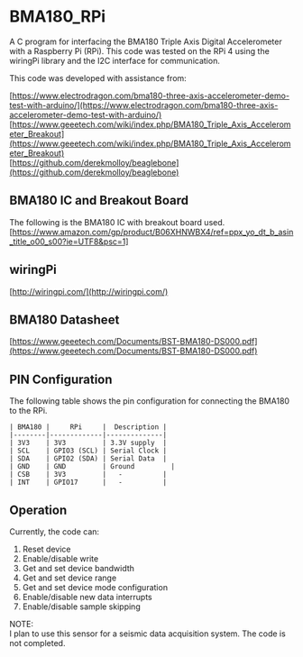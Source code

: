 # BMA180_RPi
A C program for interfacing the BMA180 Triple Axis Digital Accelerometer with a Raspberry Pi (RPi). 
This code was tested on the RPi 4 using the wiringPi library and the I2C interface for communication.

This code was developed with assistance from:

[https://www.electrodragon.com/bma180-three-axis-accelerometer-demo-test-with-arduino/](https://www.electrodragon.com/bma180-three-axis-accelerometer-demo-test-with-arduino/)  [https://www.geeetech.com/wiki/index.php/BMA180_Triple_Axis_Accelerometer_Breakout](https://www.geeetech.com/wiki/index.php/BMA180_Triple_Axis_Accelerometer_Breakout)  
[https://github.com/derekmolloy/beaglebone](https://github.com/derekmolloy/beaglebone)

## BMA180 IC and Breakout Board
The following is the BMA180 IC with breakout board used.
[https://www.amazon.com/gp/product/B06XHNWBX4/ref=ppx_yo_dt_b_asin_title_o00_s00?ie=UTF8&psc=1]

## wiringPi
[http://wiringpi.com/](http://wiringpi.com/)

## BMA180 Datasheet
[https://www.geeetech.com/Documents/BST-BMA180-DS000.pdf](https://www.geeetech.com/Documents/BST-BMA180-DS000.pdf)

## PIN Configuration
The following table shows the pin configuration for connecting the BMA180 to the RPi.
```
| BMA180 |     RPi     |  Description |
|--------|-------------|--------------|
| 3V3    | 3V3         | 3.3V supply  |    
| SCL    | GPIO3 (SCL) | Serial Clock |   
| SDA    | GPIO2 (SDA) | Serial Data  |
| GND    | GND         | Ground  	    |
| CSB    | 3V3         |   -          |
| INT    | GPIO17      |   -          |
```
## Operation
Currently, the code can:
1.  Reset device
2.  Enable/disable write
3.  Get and set device bandwidth
4.  Get and set device range
5.  Get and set device mode configuration
6.  Enable/disable new data interrupts
7.  Enable/disable sample skipping

NOTE:  
I plan to use this sensor for a seismic data acquisition system. The code is not completed.
